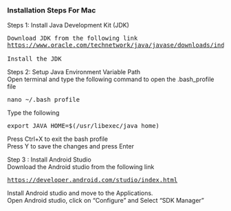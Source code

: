 <h3>Installation Steps For Mac</h3>

Steps 1: Install Java Development Kit (JDK)
<pre>
Download JDK from the following link
<a href="https://www.oracle.com/technetwork/java/javase/downloads/index.html" arget="_blank">https://www.oracle.com/technetwork/java/javase/downloads/index.html</a>

Install the JDK
</pre>

Steps 2: Setup Java Environment Variable Path<br>
Open terminal and type the following command to open the .bash_profile file
<pre>nano ~/.bash_profile</pre>
Type the following
<pre>export JAVA_HOME=$(/usr/libexec/java_home)</pre>
Press Ctrl+X to exit the bash profile<br>
Press Y to save the changes and press Enter<br>

Step 3 : Install Android Studio<br>
Download the Android studio from the following link<br>
<pre>
<a href="https://developer.android.com/studio/index.html" target="_blank">https://developer.android.com/studio/index.html</a>
</pre>
Install Android studio and move to the Applications.<br>
Open Android studio, click on “Configure” and Select “SDK Manager” <br>







